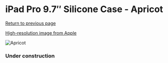 # iPad Pro 9.7″ Silicone Case - Apricot

[Return to previous page](/ipad_pro97)

[High-resolution image from Apple](https://store.storeimages.cdn-apple.com/8756/as-images.apple.com/is/MM262?wid=4500&hei=4500&fmt=png)

<div style="width: 384px"><img src="/everypreview/MM262.png" alt="Apricot"></div>

### Under construction
